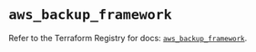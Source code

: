 # `aws_backup_framework`

Refer to the Terraform Registry for docs: [`aws_backup_framework`](https://registry.terraform.io/providers/hashicorp/aws/5.70.0/docs/resources/backup_framework).
